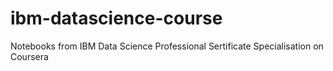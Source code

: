 # ibm-datascience-course
Notebooks from IBM Data Science Professional Sertificate Specialisation on Coursera
